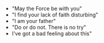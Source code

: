 - "May the Force be with you"
- "I find your lack of faith disturbing"
- "I am your father"
- "Do or do not. There is no try"
- I've got a bad feeling about this"